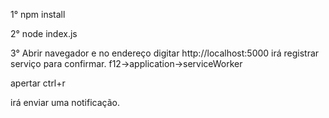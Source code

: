 1° npm install

2° node index.js

3° Abrir navegador e no endereço digitar http://localhost:5000
irá registrar serviço para confirmar. f12->application->serviceWorker 

apertar ctrl+r

irá enviar uma notificação.
